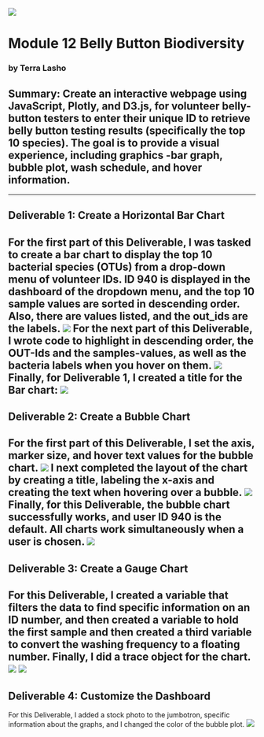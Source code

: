 ![]( https://github.com/Beetleee/Belly_Button_Biodiversity/blob/main/.vscode/P1.png)
# Module 12  Belly Button Biodiversity
### by Terra Lasho 

## Summary: Create an interactive webpage using JavaScript, Plotly, and D3.js, for volunteer belly-button testers to enter their unique ID to retrieve belly button testing results (specifically the top 10 species). The goal is to provide a visual experience, including graphics -bar graph, bubble plot, wash schedule, and hover information.
--------------------------------------------------------------------------------------------------------------
## Deliverable 1: Create a Horizontal Bar Chart
For the first part of this Deliverable, I was tasked to create a bar chart to display the top 10 bacterial species (OTUs) from a drop-down menu of volunteer IDs.  ID 940 is displayed in the dashboard of the dropdown menu, and the top 10 sample values are sorted in descending order. Also, there are values listed, and the out_ids are the labels.
![]( https://github.com/Beetleee/Belly_Button_Biodiversity/blob/main/.vscode/P2.png)
For the next part of this Deliverable, I wrote code to highlight in descending order, the OUT-Ids and the samples-values, as well as the bacteria labels when you hover on them.
![]( https://github.com/Beetleee/Belly_Button_Biodiversity/blob/main/.vscode/P3.png)
Finally, for Deliverable 1, I created a title for the Bar chart:
![]( https://github.com/Beetleee/Belly_Button_Biodiversity/blob/main/.vscode/P4.png)
--------------------------------------------------------------------------------------------------------------
## Deliverable 2: Create a Bubble Chart
For the first part of this Deliverable, I set the axis, marker size, and hover text values for the bubble chart.
![]( https://github.com/Beetleee/Belly_Button_Biodiversity/blob/main/.vscode/P5.png)
I next completed the layout of the chart by creating a title, labeling the x-axis and creating the text when hovering over a bubble.
![]( https://github.com/Beetleee/Belly_Button_Biodiversity/blob/main/.vscode/P6.png)
Finally, for this Deliverable, the bubble chart successfully works, and user ID 940 is the default. All charts work simultaneously when a user is chosen.
![]( https://github.com/Beetleee/Belly_Button_Biodiversity/blob/main/.vscode/P7.png)
--------------------------------------------------------------------------------------------------------------
## Deliverable 3: Create a Gauge Chart
For this Deliverable, I created a variable that filters the data to find specific information on an ID number, and then created a variable to hold the first sample  and then created a third variable to convert the washing frequency to a floating number. Finally, I did a trace object for the chart.
![]( https://github.com/Beetleee/Belly_Button_Biodiversity/blob/main/.vscode/P8.png)
![]( https://github.com/Beetleee/Belly_Button_Biodiversity/blob/main/.vscode/P9.png)
--------------------------------------------------------------------------------------------------------------
## Deliverable 4: Customize the Dashboard
For this Deliverable, I added a stock photo to the jumbotron, specific information about the graphs, and I changed the color of the bubble plot.
![]( https://github.com/Beetleee/Belly_Button_Biodiversity/blob/main/.vscode/P10.png)
